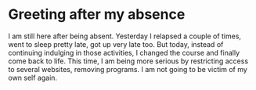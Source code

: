 # Greeting after my absence
I am still here after being absent. Yesterday I relapsed a couple of times, went to sleep pretty late, got up very late too. But today, instead of continuing indulging in those activities, I changed the course and finally come back to life. This time, I am being more serious by restricting access to several websites, removing programs. I am not going to be victim of my own self again. 